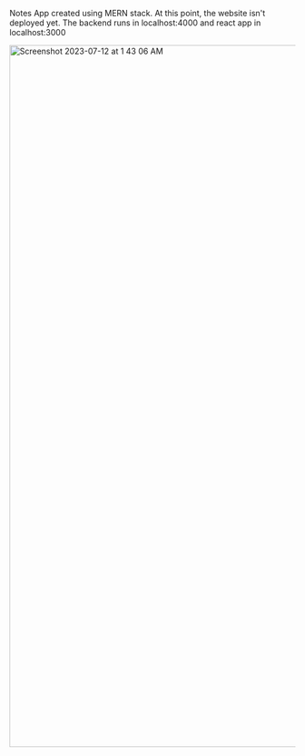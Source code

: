 Notes App created using MERN stack.
At this point, the website isn't deployed yet.
The backend runs in localhost:4000 and react app in localhost:3000

<img width="1236" alt="Screenshot 2023-07-12 at 1 43 06 AM" src="https://github.com/VijeshRBhat/Note_App/assets/104733996/2a5b4e95-d011-4f0f-b2d8-62e390439aa7">
